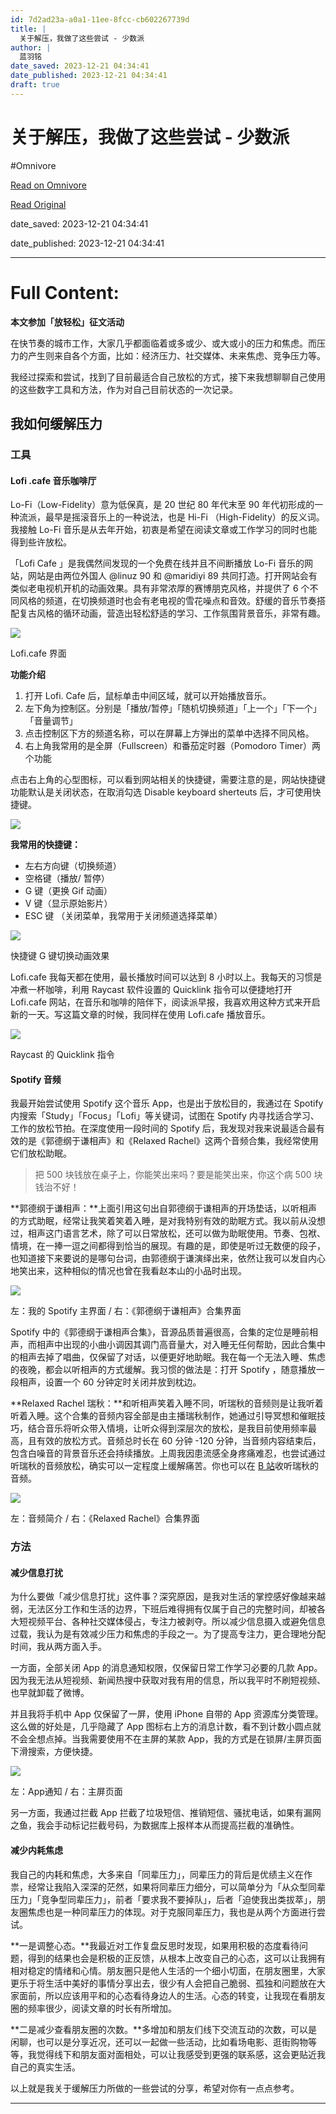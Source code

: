 ```yaml
---
id: 7d2ad23a-a0a1-11ee-8fcc-cb602267739d
title: |
  关于解压，我做了这些尝试 - 少数派
author: |
  蓝羽铭
date_saved: 2023-12-21 04:34:41
date_published: 2023-12-21 04:34:41
draft: true
---
```


# 关于解压，我做了这些尝试 - 少数派
#Omnivore

[Read on Omnivore](https://omnivore.app/me/-18c9092dc7d)

[Read Original](https://sspai.com/post/85214)

date_saved: 2023-12-21 04:34:41

date_published: 2023-12-21 04:34:41

--- 

# Full Content: 

**本文参加「放轻松」征文活动**

在快节奏的城市工作，大家几乎都面临着或多或少、或大或小的压力和焦虑。而压力的产生则来自各个方面，比如：经济压力、社交媒体、未来焦虑、竞争压力等。

  
我经过探索和尝试，找到了目前最适合自己放松的方式，接下来我想聊聊自己使用的这些数字工具和方法，作为对自己目前状态的一次记录。

## 我如何缓解压力

### 工具

#### Lofi .cafe 音乐咖啡厅

Lo-Fi（Low-Fidelity）意为低保真，是 20 世纪 80 年代末至 90 年代初形成的一种流派，最早是摇滚音乐上的一种说法，也是 Hi-Fi （High-Fidelity）的反义词。我接触 Lo-Fi 音乐是从去年开始，初衷是希望在阅读文章或工作学习的同时也能得到些许放松。

「Lofi Cafe 」是我偶然间发现的一个免费在线并且不间断播放 Lo-Fi 音乐的网站，网站是由两位外国人 @linuz 90 和 @maridiyi 89 共同打造。打开网站会有类似老电视机开机的动画效果。具有非常浓厚的赛博朋克风格，并提供了 6 个不同风格的频道，在切换频道时也会有老电视的雪花噪点和音效。舒缓的音乐节奏搭配复古风格的循环动画，营造出轻松舒适的学习、工作氛围背景音乐，非常有趣。

![](https://proxy-prod.omnivore-image-cache.app/0x0,sN2FdBwC2oTsWWzL_aJOdZnXEQ4uV_eUyHPjnc-SAhWQ/https://cdn.sspai.com/2023/12/20/d4f93b5fcefad70584ea4963644d34a7.jpg)

Lofi.cafe 界面

**功能介绍**

1. 打开 Lofi. Cafe 后，鼠标单击中间区域，就可以开始播放音乐。
2. 左下角为控制区。分别是「播放/暂停」「随机切换频道」「上一个」「下一个」「音量调节」
3. 点击控制区下方的频道名称，可以在屏幕上方弹出的菜单中选择不同风格。
4. 右上角我常用的是全屏（Fullscreen）和番茄定时器（Pomodoro Timer）两个功能

点击右上角的心型图标，可以看到网站相关的快捷键，需要注意的是，网站快捷键功能默认是关闭状态，在取消勾选 Disable keyboard sherteuts 后，才可使用快捷键。

![](https://proxy-prod.omnivore-image-cache.app/0x0,sU7S8oZKFhrkXiV_elWNdpJlKWKIxO5dXoIY30UvUl44/https://cdn.sspai.com/2023/12/20/f0c506baf816cf82f3124b259ff5e59c.jpg)

**我常用的快捷键：**

* 左右方向键（切换频道）
* 空格键（播放/ 暂停）
* G 键（更换 Gif 动画）
* V 键（显示原始影片）
* ESC 键 （关闭菜单，我常用于关闭频道选择菜单）

![](https://proxy-prod.omnivore-image-cache.app/0x0,sRahFin8asaIN8NyF_jsugsG0XGNvdShXS7Z5ZCqjPWo/https://cdn.sspai.com/2023/12/20/77effcb179daaebb15c33846a83cfa6d.gif)

快捷键 G 键切换动画效果

Lofi.cafe 我每天都在使用，最长播放时间可以达到 8 小时以上。我每天的习惯是冲煮一杯咖啡，利用 Raycast 软件设置的 Quicklink 指令可以便捷地打开 Lofi.cafe 网站，在音乐和咖啡的陪伴下，阅读派早报，我喜欢用这种方式来开启新的一天。写这篇文章的时候，我同样在使用 Lofi.cafe 播放音乐。

![](https://proxy-prod.omnivore-image-cache.app/0x0,sMzRS2zzU7qP1h_3qzQzzhCfSufGZwqVnb3glNnHOBHQ/https://cdn.sspai.com/2023/12/20/6069f317a8319f0bd7a25cb15117a681.jpg)

Raycast 的 Quicklink 指令

#### **Spotify 音频**

我最开始尝试使用 Spotify 这个音乐 App，也是出于放松目的，我通过在 Spotify 内搜索「Study」「Focus」「Lofi」等关键词，试图在 Spotify 内寻找适合学习、工作的放松节拍。在深度使用一段时间的 Spotify 后，我发现对我来说最适合最有效的是《郭德纲于谦相声》和《Relaxed Rachel》这两个音频合集，我经常使用它们放松助眠。

> 把 500 块钱放在桌子上，你能笑出来吗？要是能笑出来，你这个病 500 块钱治不好！

**郭德纲于谦相声：**上面引用这句出自郭德纲于谦相声的开场垫话，以听相声的方式助眠，经常让我笑着笑着入睡，是对我特别有效的助眠方式。我以前从没想过，相声这门语言艺术，除了可以日常放松，还可以做为助眠使用。节奏、包袱、情境，在一捧一逗之间都得到恰当的展现。有趣的是，即使是听过无数便的段子，也知道接下来要说的是哪句台词，由郭德纲于谦演绎出来，依然让我可以发自内心地笑出来，这种相似的情况也曾在我看赵本山的小品时出现。

![](https://proxy-prod.omnivore-image-cache.app/0x0,st4QEBknpxmlkOPzaDpF18sVUKweV9OMYMEE67HrLfhA/https://cdn.sspai.com/2023/12/20/f9484c51798dbe22bc0daccad3940a53.png?imageView2/2/w/1120/q/40/interlace/1/ignore-error/1)

左：我的 Spotify 主界面 / 右：《郭德纲于谦相声》合集界面

Spotify 中的《郭德纲于谦相声合集》，音源品质普遍很高，合集的定位是睡前相声，而相声中出现的小曲小调因其调门高音量大，对入睡无任何帮助，因此合集中的相声去掉了唱曲，仅保留了对话，以便更好地助眠。我在每一个无法入睡、焦虑的夜晚，都会以听相声的方式缓解。我习惯的做法是：打开 Spotify ，随意播放一段相声，设置一个 60 分钟定时关闭并放到枕边。

**Relaxed Rachel 瑞秋：**和听相声笑着入睡不同，听瑞秋的音频则是让我听着听着入睡。这个合集的音频内容全部是由主播瑞秋制作，她通过引导冥想和催眠技巧，结合音乐将听众带入情境，让听众得到深层次的放松，是我目前使用频率最高，且有效的放松方式。音频总时长在 60 分钟 -120 分钟，当音频内容结束后，包含白噪音的背景音乐还会持续播放。上周我因患流感全身疼痛难忍，也尝试通过听瑞秋的音频放松，确实可以一定程度上缓解痛苦。你也可以在 [B 站](https://space.bilibili.com/626558211)收听瑞秋的音频。

![](https://proxy-prod.omnivore-image-cache.app/0x0,s4fl7bZqEAKupfv3xcVN17dFhGtAy1mPhFtlM96u5Zz4/https://cdn.sspai.com/2023/12/20/fab114f6216997ad109ee53d51900e48.png?imageView2/2/w/1120/q/40/interlace/1/ignore-error/1)

左：音频简介 / 右：《Relaxed Rachel》合集界面

### 方法

#### 减少信息打扰

为什么要做「减少信息打扰」这件事？深究原因，是我对生活的掌控感好像越来越弱，无法区分工作和生活的边界，下班后难得拥有仅属于自己的完整时间，却被各大短视频平台、各种社交媒体侵占，专注力被剥夺。所以减少信息摄入或避免信息过载，我认为是有效减少压力和焦虑的手段之一。为了提高专注力，更合理地分配时间，我从两方面入手。

一方面，全部关闭 App 的消息通知权限，仅保留日常工作学习必要的几款 App。因为我无法从短视频、新闻热搜中获取对我有用的信息，所以我平时不刷短视频、也早就卸载了微博。

并且我将手机中 App 仅保留了一屏，使用 iPhone 自带的 App 资源库分类管理。这么做的好处是，几乎隐藏了 App 图标右上方的消息计数，看不到计数小圆点就不会全想点掉。当我需要使用不在主屏的某款 App，我的方式是在锁屏/主屏页面下滑搜索，方便快捷。

![](https://proxy-prod.omnivore-image-cache.app/0x0,srL238E0CKw9Prmx1jO7CKK8w7t9wlEq3mR_C5uaQ0CM/https://cdn.sspai.com/2023/12/21/e980d68e72b1a1878a73e148fd4e2aa3.png?imageView2/2/w/1120/q/40/interlace/1/ignore-error/1)

左：App通知 / 右：主屏页面

另一方面，我通过拦截 App 拦截了垃圾短信、推销短信、骚扰电话，如果有漏网之鱼，我会手动标记拦截号码，为数据库上报样本从而提高拦截的准确性。

#### 减少内耗焦虑

我自己的内耗和焦虑，大多来自「同辈压力」，同辈压力的背后是优绩主义在作祟，经常让我陷入深深的茫然，如果将同辈压力细分，可以简单分为「从众型同辈压力」「竞争型同辈压力」，前者「要求我不要掉队」，后者「迫使我出类拔萃」，朋友圈焦虑也是一种同辈压力的体现。对于克服同辈压力，我也是从两个方面进行尝试。

**一是调整心态。**我最近对工作复盘反思时发现，如果用积极的态度看待问题，得到的结果也会是积极的正反馈，从根本上改变自己的心态，这可以让我拥有相对稳定的情绪和心情。朋友圈只是他人生活的一个细小切面，在朋友圈里，大家更乐于将生活中美好的事情分享出去，很少有人会把自己脆弱、孤独和问题放在大家面前，所以应该用平和的心态看待身边人的生活。心态的转变，让我现在看朋友圈的频率很少，阅读文章的时长有所增加。

**二是减少查看朋友圈的次数。**多增加和朋友们线下交流互动的次数，可以是闲聊，也可以是分享近况，还可以一起做一些活动，比如看场电影、逛街购物等等，我觉得线下和朋友面对面相处，可以让我感受到更强的联系感，这会更贴近我自己的真实生活。

以上就是我关于缓解压力所做的一些尝试的分享，希望对你有一点点参考。

---

